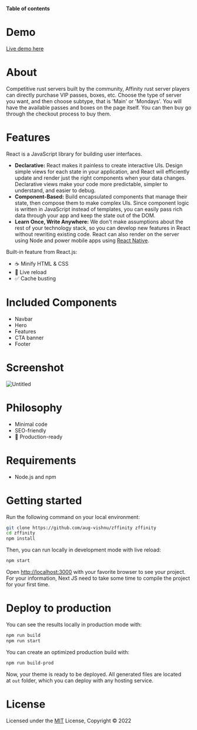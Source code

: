 **Table of contents** 

# Demo

[Live demo here](zffinity.vercel.app/)

# About

Competitive rust servers built by the community, Affinity rust server players can directly purchase VIP passes, boxes, etc. Choose the type of server you want, and then choose subtype, that is 'Main' or 'Mondays'. You will have the available passes and boxes on the page itself. You can then buy go through the checkout process to buy them.

# **Features**

React is a JavaScript library for building user interfaces.

- **Declarative:** React makes it painless to create interactive UIs. Design simple views for each state in your application, and React will efficiently update and render just the right components when your data changes. Declarative views make your code more predictable, simpler to understand, and easier to debug.
- **Component-Based:** Build encapsulated components that manage their state, then compose them to make complex UIs. Since component logic is written in JavaScript instead of templates, you can easily pass rich data through your app and keep the state out of the DOM.
- **Learn Once, Write Anywhere:** We don't make assumptions about the rest of your technology stack, so you can develop new features in React without rewriting existing code. React can also render on the server using Node and power mobile apps using [React Native](https://reactnative.dev/).

Built-in feature from React.js:

- ☕ Minify HTML & CSS
- 💨 Live reload
- ✅ Cache busting

# **Included Components**

- Navbar
- Hero
- Features
- CTA banner
- Footer

# Screenshot

![Untitled](https://s3-us-west-2.amazonaws.com/secure.notion-static.com/bb758687-f03f-4413-ab63-cdc15e210396/Untitled.png)

# **Philosophy**

- Minimal code
- SEO-friendly
- 🚀 Production-ready

# **Requirements**

- Node.js and npm

# **Getting started**

Run the following command on your local environment:

```bash
git clone https://github.com/aug-vishnu/zffinity zffinity
cd zffinity
npm install
```

Then, you can run locally in development mode with live reload:

```bash
npm start
```

Open [http://localhost:3000](http://localhost:3000/) with your favorite browser to see your project. For your information, Next JS need to take some time to compile the project for your first time.

# **Deploy to production**

You can see the results locally in production mode with:

```bash
npm run build
npm run start
```

You can create an optimized production build with:

```bash
npm run build-prod
```

Now, your theme is ready to be deployed. All generated files are located at `out` folder, which you can deploy with any hosting service.

# **License**

Licensed under the [MIT](https://opensource.org/licenses/MIT) License, Copyright © 2022
